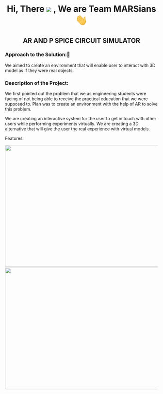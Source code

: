 
<h1 align="Center">  Hi, There <img src="https://media.giphy.com/media/WUlplcMpOCEmTGBtBW/giphy.gif" width="40px"> , We are Team MARSians<img src="https://raw.githubusercontent.com/ABSphreak/ABSphreak/master/gifs/Hi.gif" width="40px" /> </h1>

<h2 align="Center">AR AND P SPICE CIRCUIT SIMULATOR</h2>

<h3>Approach to the Solution:🚀</h3>
We aimed to create  an environment that will enable user to interact with 3D model as if they were real objects.

<h3>Description of the Project:</h3>
We first pointed out the problem that we as engineering students were facing of not being able to receive the practical education that we were supposed to.
Plan was to create an environment with the help of AR to solve this problem.

We are creating an interactive system for the user to get in touch with other users while performing experiments virtually.
We are creating a 3D alternative that will give the user the real experience with virtual models. 

Features:

<img src="https://user-images.githubusercontent.com/43717429/108607035-e6177700-73e3-11eb-8757-767c908779f0.jpeg" width = "1000" height="400" >
<img src="https://user-images.githubusercontent.com/43717429/108607049-f4fe2980-73e3-11eb-974c-0795f0e843c5.jpeg" width="1000" height="400" >





